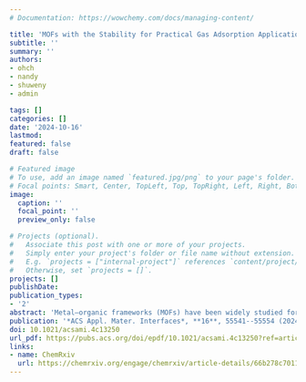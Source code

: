 ```yaml
---
# Documentation: https://wowchemy.com/docs/managing-content/

title: 'MOFs with the Stability for Practical Gas Adsorption Applications Require New Design Rules' 
subtitle: ''
summary: ''
authors:
- ohch
- nandy
- shuweny
- admin

tags: []
categories: []
date: '2024-10-16'
lastmod: 
featured: false
draft: false

# Featured image
# To use, add an image named `featured.jpg/png` to your page's folder.
# Focal points: Smart, Center, TopLeft, Top, TopRight, Left, Right, BottomLeft, Bottom, BottomRight.
image:
  caption: ''
  focal_point: ''
  preview_only: false

# Projects (optional).
#   Associate this post with one or more of your projects.
#   Simply enter your project's folder or file name without extension.
#   E.g. `projects = ["internal-project"]` references `content/project/deep-learning/index.md`.
#   Otherwise, set `projects = []`.
projects: []
publishDate: 
publication_types:
- '2'
abstract: 'Metal–organic frameworks (MOFs) have been widely studied for their ability to capture and store greenhouse gases. However, most computational discovery efforts study hypothetical MOFs without consideration of their stability, limiting the practical application of novel materials. We overcome this limitation by screening hypothetical ultrastable MOFs that have predicted high thermal and activation stability, as judged by machine learning (ML) models trained on experimental measures of stability. We enhance this set by computing the bulk modulus as a measure of mechanical stability and filter 1102 mechanically robust hypothetical MOFs from a database of ultrastable MOFs (USMOF DB). Grand Canonical Monte Carlo simulations are then employed to predict the gas adsorption properties of these hypothetical MOFs, alongside a database of experimental MOFs. We identify privileged building blocks that lead MOFs in USMOF DB to show exceptional working capacities compared to the experimental MOFs. We interpret these differences by training ML models on CO<sub>2</sub> and CH<sub>4</sub> adsorption in these databases, showing how poor model transferability between data sets indicates that novel design rules can be derived from USMOF DB that would not have been gathered through assessment of structurally characterized MOFs. We identify geometric features and node chemistry that will enable the rational design of MOFs with enhanced gas adsorption properties in synthetically realizable MOFs.'
publication: '*ACS Appl. Mater. Interfaces*, **16**, 55541--55554 (2024)'
doi: 10.1021/acsami.4c13250
url_pdf: https://pubs.acs.org/doi/epdf/10.1021/acsami.4c13250?ref=article_openPDF
links:
- name: ChemRxiv
  url: https://chemrxiv.org/engage/chemrxiv/article-details/66b278c701103d79c5ef14df
---
```

